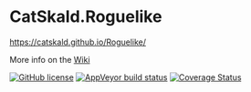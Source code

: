 # CatSkald.Roguelike
https://catskald.github.io/Roguelike/

More info on the [Wiki](https://github.com/CatSkald/Roguelike/wiki)

[![GitHub license](https://img.shields.io/badge/license-MIT-blue.svg)](https://raw.githubusercontent.com/CatSkald/Roguelike/master/LICENSE)
[![AppVeyor build status](https://ci.appveyor.com/api/projects/status/krgpuvllw4d39068?svg=true)](https://ci.appveyor.com/project/CatSkald/Roguelike)
[![Coverage Status](https://coveralls.io/repos/github/CatSkald/Roguelike/badge.svg?branch=master&)](https://coveralls.io/github/CatSkald/Roguelike?branch=master)
